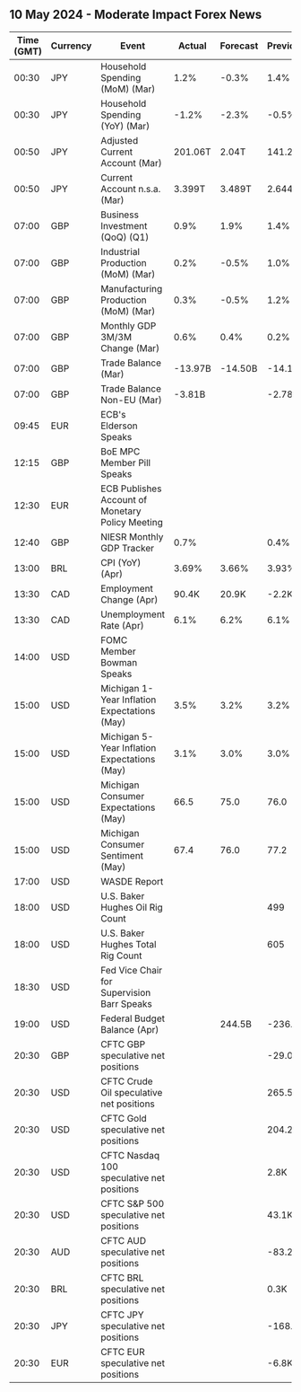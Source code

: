 ## 10 May 2024 - Moderate Impact Forex News

| Time (GMT) | Currency | Event | Actual | Forecast | Previous |
|------|----------|-------|--------|----------|----------|
| 00:30 | JPY | Household Spending (MoM) (Mar) | 1.2% | -0.3% | 1.4% |
| 00:30 | JPY | Household Spending (YoY) (Mar) | -1.2% | -2.3% | -0.5% |
| 00:50 | JPY | Adjusted Current Account (Mar) | 201.06T | 2.04T | 141.21T |
| 00:50 | JPY | Current Account n.s.a. (Mar) | 3.399T | 3.489T | 2.644T |
| 07:00 | GBP | Business Investment (QoQ) (Q1) | 0.9% | 1.9% | 1.4% |
| 07:00 | GBP | Industrial Production (MoM) (Mar) | 0.2% | -0.5% | 1.0% |
| 07:00 | GBP | Manufacturing Production (MoM) (Mar) | 0.3% | -0.5% | 1.2% |
| 07:00 | GBP | Monthly GDP 3M/3M Change (Mar) | 0.6% | 0.4% | 0.2% |
| 07:00 | GBP | Trade Balance (Mar) | -13.97B | -14.50B | -14.13B |
| 07:00 | GBP | Trade Balance Non-EU (Mar) | -3.81B |  | -2.78B |
| 09:45 | EUR | ECB's Elderson Speaks |  |  |  |
| 12:15 | GBP | BoE MPC Member Pill Speaks |  |  |  |
| 12:30 | EUR | ECB Publishes Account of Monetary Policy Meeting |  |  |  |
| 12:40 | GBP | NIESR Monthly GDP Tracker | 0.7% |  | 0.4% |
| 13:00 | BRL | CPI (YoY) (Apr) | 3.69% | 3.66% | 3.93% |
| 13:30 | CAD | Employment Change (Apr) | 90.4K | 20.9K | -2.2K |
| 13:30 | CAD | Unemployment Rate (Apr) | 6.1% | 6.2% | 6.1% |
| 14:00 | USD | FOMC Member Bowman Speaks |  |  |  |
| 15:00 | USD | Michigan 1-Year Inflation Expectations (May) | 3.5% | 3.2% | 3.2% |
| 15:00 | USD | Michigan 5-Year Inflation Expectations (May) | 3.1% | 3.0% | 3.0% |
| 15:00 | USD | Michigan Consumer Expectations (May) | 66.5 | 75.0 | 76.0 |
| 15:00 | USD | Michigan Consumer Sentiment (May) | 67.4 | 76.0 | 77.2 |
| 17:00 | USD | WASDE Report |  |  |  |
| 18:00 | USD | U.S. Baker Hughes Oil Rig Count |  |  | 499 |
| 18:00 | USD | U.S. Baker Hughes Total Rig Count |  |  | 605 |
| 18:30 | USD | Fed Vice Chair for Supervision Barr Speaks |  |  |  |
| 19:00 | USD | Federal Budget Balance (Apr) |  | 244.5B | -236.0B |
| 20:30 | GBP | CFTC GBP speculative net positions |  |  | -29.0K |
| 20:30 | USD | CFTC Crude Oil speculative net positions |  |  | 265.5K |
| 20:30 | USD | CFTC Gold speculative net positions |  |  | 204.2K |
| 20:30 | USD | CFTC Nasdaq 100 speculative net positions |  |  | 2.8K |
| 20:30 | USD | CFTC S&P 500 speculative net positions |  |  | 43.1K |
| 20:30 | AUD | CFTC AUD speculative net positions |  |  | -83.2K |
| 20:30 | BRL | CFTC BRL speculative net positions |  |  | 0.3K |
| 20:30 | JPY | CFTC JPY speculative net positions |  |  | -168.4K |
| 20:30 | EUR | CFTC EUR speculative net positions |  |  | -6.8K |
